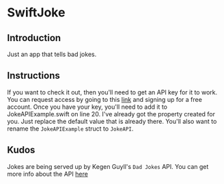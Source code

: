 #  SwiftJoke

## Introduction
Just an app that tells bad jokes. 

## Instructions
If you want to check it out, then you'll need to get an API key for it to work. You can request access by going to this [link](https://rapidapi.com/KegenGuyll/api/dad-jokes/) and signing up for a free account. Once you have your key, you'll need to add it to JokeAPIExample.swift on line 20. I've already got the property created for you. Just replace the default value that is already there. You'll also want to rename the `JokeAPIExample` struct to `JokeAPI`. 

## Kudos
Jokes are being served up by Kegen Guyll's `Dad Jokes` API. You can get more info about the API [here](https://dadjokes.io/)
